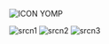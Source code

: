 ![ICON](https://puu.sh/EbuNK.png) YOMP


![srcn1](https://puu.sh/EbuS8.jpg)
![srcn2](https://puu.sh/EbNWE.jpg)
![srcn3](https://puu.sh/EbuTv.jpg)


